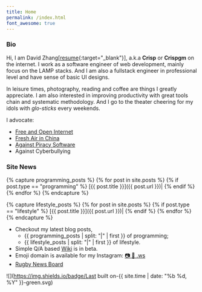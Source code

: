```yaml
---
title: Home
permalink: /index.html
font_awesome: true
---
```

### Bio

Hi, I am David Zhang[[resume](https://crispgm.com/resume/){:target="_blank"}], a.k.a __Crisp__ or __Crispgm__ on the internet. I work as a software engineer of web development, mainly focus on the LAMP stacks. And I am also a fullstack engineer in professional level and have sense of basic UI designs.

In leisure times, photography, reading and coffee are things I greatly appreciate. I am also interested in improving productivity with great tools chain and systematic methodology. And I go to the theater cheering for my idols with _glo-sticks_ every weekends.

I advocate:

* [Free and Open Internet](https://www.google.com/intl/en/takeaction/)
* [Fresh Air in China](/page/environment-pollution-in-a-photographer-view.html)
* [Against Piracy Software](/page/piracy-software-or-app.html)
* Against Cyberbullying

### Site News

{% capture programming_posts %}
  {% for post in site.posts %}
    {% if post.type == "programming" %}
      [{{ post.title }}]({{ post.url }})|
    {% endif %}
  {% endfor %}
{% endcapture %}

{% capture lifestyle_posts %}
  {% for post in site.posts %}
    {% if post.type == "lifestyle" %}
      [{{ post.title }}]({{ post.url }})|
    {% endif %}
  {% endfor %}
{% endcapture %}

* Checkout my latest blog posts, 
    * {{ programming_posts | split: "|" | first }} of programming;
    * {{ lifestyle_posts | split: "|" | first }} of lifestyle.
* Simple Q/A based [Wiki](/wiki/) is in beta.
* Emoji domain is available for my Instagram: [📷 🌌 .ws](http://📷🌌.ws )
* [Rugby News Board](http://rugbynews.space/)

![](https://img.shields.io/badge/Last built on-{{ site.time | date: "%b %d, %Y" }}-green.svg)
